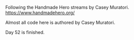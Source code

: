 Following the Handmade Hero streams by Casey Muratori. https://www.handmadehero.org/

Almost all code here is authored by Casey Muratori.

Day 52 is finished.
